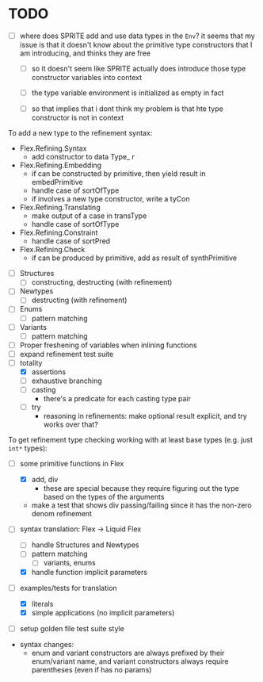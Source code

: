 # TODO

- [ ] where does SPRITE add and use data types in the `Env`? it seems that my
  issue is that it doesn't know about the primitive type constructors that I am
  introducing, and thinks they are free
  - [ ] so it doesn't seem like SPRITE actually does introduce those type
    constructor variables into context
  - [ ] the type variable environment is initialized as empty in fact
  - [ ] so that implies that i dont think my problem is that hte type constructor is not in context


To add a new type to the refinement syntax:
- Flex.Refining.Syntax
    - add constructor to data Type_ r
- Flex.Refining.Embedding
    - if can be constructed by primitive, then yield result in embedPrimitive
    - handle case of sortOfType
    - if involves a new type constructor, write a tyCon<type-constructor-name>
- Flex.Refining.Translating
    - make output of a case in transType
    - handle case of sortOfType
- Flex.Refining.Constraint
    - handle case of sortPred
- Flex.Refining.Check
    - if can be produced by primitive, add as result of synthPrimitive

- [ ] Structures
    - [ ] constructing, destructing (with refinement)
- [ ] Newtypes
    - [ ] destructing (with refinement)
- [ ] Enums
    - [ ] pattern matching
- [ ] Variants
    - [ ] pattern matching
- [ ] Proper freshening of variables when inlining functions
- [ ] expand refinement test suite
- [ ] totality
    - [x] assertions
    - [ ] exhaustive branching
    - [ ] casting
        - there's a predicate for each casting type pair
    - [ ] try
        - reasoning in refinements: make optional result explicit, and try works
          over that?

To get refinement type checking working with at least base types (e.g. just
`int*` types):
- [ ] some primitive functions in Flex
    - [x] add, div
        - these are special because they require figuring out the type based on
          the types of the arguments
    - make a test that shows div passing/failing since it has the non-zero denom
      refinement
- [ ] syntax translation: Flex -> Liquid Flex
    - [ ] handle Structures and Newtypes
    - [ ] pattern matching
        - [ ] variants, enums
    - [x] handle function implicit parameters
- [ ] examples/tests for translation
    - [x] literals
    - [x] simple applications (no implicit parameters)
- [ ] setup golden file test suite style



- syntax changes:
    - enum and variant constructors are always prefixed by their enum/variant
      name, and variant constructors always require parentheses (even if has no
      params)